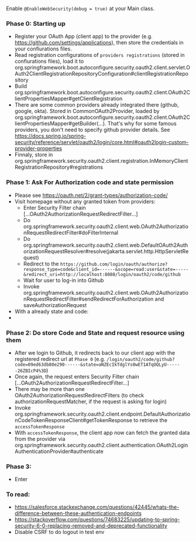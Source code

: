 Enable `@EnableWebSecurity(debug = true)` at your Main class.

### Phase 0: Starting up
 - Register your OAuth App (client app) to the provider (e.g. https://github.com/settings/applications), then store the credentials in your confiurations files.
 - Read registration configurations of `providers registrations` (stored in confiurations files), load it to org.springframework.boot.autoconfigure.security.oauth2.client.servlet.OAuth2ClientRegistrationRepositoryConfiguration#clientRegistrationRepository
 - Build org.springframework.boot.autoconfigure.security.oauth2.client.OAuth2ClientPropertiesMapper#getClientRegistration
 - There are some common providers already integrated there (github, google, okta). Stored in CommonOAuth2Provider, loaded by org.springframework.boot.autoconfigure.security.oauth2.client.OAuth2ClientPropertiesMapper#getBuilder(...). That's why for some famous providers, you don't need to specify github provider details. See https://docs.spring.io/spring-security/reference/servlet/oauth2/login/core.html#oauth2login-custom-provider-properties
 - Finnaly, store in org.springframework.security.oauth2.client.registration.InMemoryClientRegistrationRepository#registrations
 

### Phase 1: Ask For Authorization code and state permission
 - Please see https://oauth.net/2/grant-types/authorization-code/
 - Visit homepage without any granted token from providers:
    - Enter Security Filter chain [...OAuth2AuthorizationRequestRedirectFilter...]
    - Do org.springframework.security.oauth2.client.web.OAuth2AuthorizationRequestRedirectFilter#doFilterInternal
    - Do org.springframework.security.oauth2.client.web.DefaultOAuth2AuthorizationRequestResolver#resolve(jakarta.servlet.http.HttpServletRequest)
    - Redirect to the `https://github.com/login/oauth/authorize?response_type=code&client_id=------&scope=read:user&state=-----&redirect_uri=http://localhost:8080/login/oauth2/code/github`
    - Wait for user to log-in into Github
    - Invoke org.springframework.security.oauth2.client.web.OAuth2AuthorizationRequestRedirectFilter#sendRedirectForAuthorization and saveAuthorizationRequest
 - With a already state and code:
  - 

### Phase 2: Do store Code and State and request resource using them
 - After we login to Github, it redirects back to our client app with the registered redirect url at `Phase 0` (e.g. `/login/oauth2/code/github?code=09ed63db80e290------&state=aNZEcIkTdglYs0wET1ATqOQLyU------26ZBIcP4%3D`)
 - Once again, the request enters Security Filter chain [...OAuth2AuthorizationRequestRedirectFilter...]
 - There may be more than one OAuth2AuthorizationRequestRedirectFilters (to check authorizationRequestMatcher, if the request is asking for login)
 - Invoke org.springframework.security.oauth2.client.endpoint.DefaultAuthorizationCodeTokenResponseClient#getTokenResponse to retrieve the `accessTokenResponse`
 - With `accessTokenResponse`, the client app now can fetch the granted data from the provider via org.springframework.security.oauth2.client.authentication.OAuth2LoginAuthenticationProvider#authenticate


### Phase 3: 
 - Enter 



### To read:
 - https://salesforce.stackexchange.com/questions/42445/whats-the-difference-between-these-authentication-endpoints
 - https://stackoverflow.com/questions/74683225/updating-to-spring-security-6-0-replacing-removed-and-deprecated-functionality
 - Disable CSRF to do logout in test env
